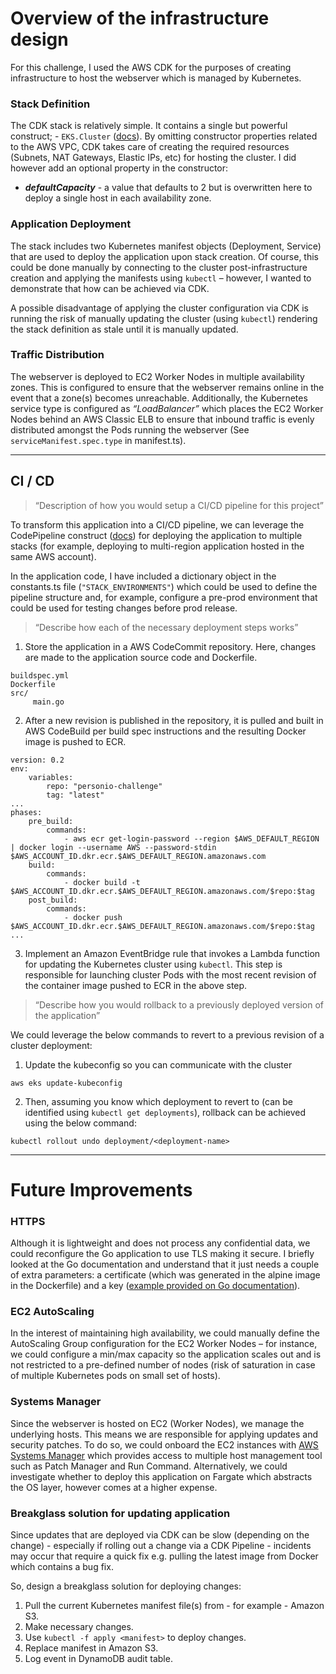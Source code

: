 # Overview of the infrastructure design

For this challenge, I used the AWS CDK for the purposes of creating infrastructure to host the webserver which is managed by Kubernetes.

### Stack Definition
The CDK stack is relatively simple. It contains a single but powerful construct; - `EKS.Cluster` ([docs](https://docs.aws.amazon.com/cdk/api/v2/docs/aws-cdk-lib.aws_eks.Cluster.html)). By omitting constructor properties related to the AWS VPC, CDK takes care of creating the required resources (Subnets, NAT Gateways, Elastic IPs, etc) for hosting the cluster. I did however add an optional property in the constructor:
* _**defaultCapacity**_ - a value that defaults to 2 but is overwritten here to deploy a single host in each availability zone.

### Application Deployment
The stack includes two Kubernetes manifest objects (Deployment, Service) that are used to deploy the application upon stack creation. Of course, this could be done manually by connecting to the cluster post-infrastructure creation and applying the manifests using `kubectl` – however, I wanted to demonstrate that how can be achieved via CDK.

A possible disadvantage of applying the cluster configuration via CDK is running the risk of manually updating the cluster (using `kubectl`) rendering the stack definition as stale until it is manually updated.

### Traffic Distribution
The webserver is deployed to EC2 Worker Nodes in multiple availability zones. This is configured to ensure that the webserver remains online in the event that a zone(s) becomes unreachable. Additionally, the Kubernetes service type is configured as _“LoadBalancer”_ which places the EC2 Worker Nodes behind an AWS Classic ELB to ensure that inbound traffic is evenly distributed amongst the Pods running the webserver
(See `serviceManifest.spec.type` in manifest.ts).

---

## CI / CD

> “Description of how you would setup a CI/CD pipeline for this project”

To transform this application into a CI/CD pipeline, we can leverage the CodePipeline construct ([docs](https://docs.aws.amazon.com/cdk/api/v2/docs/aws-cdk-lib.pipelines.CodePipeline.html)) for deploying the application to multiple stacks (for example, deploying to multi-region application hosted in the same AWS account).

In the application code, I have included a dictionary object in the constants.ts file (`"STACK_ENVIRONMENTS"`) which could be used to define the pipeline structure and, for example, configure a pre-prod environment that could be used for testing changes before prod release.

> “Describe how each of the necessary deployment steps works”

1. Store the application in a AWS CodeCommit repository. Here, changes are made to the application source code and Dockerfile.
```
buildspec.yml
Dockerfile
src/
     main.go
```

2. After a new revision is published in the repository, it is pulled and built in AWS CodeBuild per build spec instructions and the resulting Docker image is pushed to ECR.
```
version: 0.2
env:
    variables:
        repo: "personio-challenge"
        tag: "latest"
...
phases:
    pre_build:
        commands:
            - aws ecr get-login-password --region $AWS_DEFAULT_REGION | docker login --username AWS --password-stdin $AWS_ACCOUNT_ID.dkr.ecr.$AWS_DEFAULT_REGION.amazonaws.com
    build:
        commands:
            - docker build -t $AWS_ACCOUNT_ID.dkr.ecr.$AWS_DEFAULT_REGION.amazonaws.com/$repo:$tag
    post_build:
        commands:
            - docker push $AWS_ACCOUNT_ID.dkr.ecr.$AWS_DEFAULT_REGION.amazonaws.com/$repo:$tag
...
```

3. Implement an Amazon EventBridge rule that invokes a Lambda function for updating the Kubernetes cluster using `kubectl`. This step is responsible for launching cluster Pods with the most recent revision of the container image pushed to ECR in the above step.

> “Describe how you would rollback to a previously deployed version of the application”

We could leverage the below commands to revert to a previous revision of a cluster deployment:

1. Update the kubeconfig so you can communicate with the cluster
```
aws eks update-kubeconfig
```
2. Then, assuming you know which deployment to revert to (can be identified using `kubectl get deployments`), rollback can be achieved using the below command:
```
kubectl rollout undo deployment/<deployment-name>
```

---

# Future Improvements

### HTTPS
Although it is lightweight and does not process any confidential data, we could reconfigure the Go application to use TLS making it secure. I briefly looked at the Go documentation and understand that it just needs a couple of extra parameters: a certificate (which was generated in the alpine image in the Dockerfile) and a key ([example provided on Go documentation](https://pkg.go.dev/net/http#example-ListenAndServeTLS)).

### EC2 AutoScaling
In the interest of maintaining high availability, we could manually define the AutoScaling Group configuration for the EC2 Worker Nodes – for instance, we could configure a min/max capacity so the application scales out and is not restricted to a pre-defined number of nodes (risk of saturation in case of multiple Kubernetes pods on small set of hosts).

### Systems Manager
Since the webserver is hosted on EC2 (Worker Nodes), we manage the underlying hosts. This means we are responsible for applying updates and security patches. To do so, we could onboard the EC2 instances with [AWS Systems Manager](https://docs.aws.amazon.com/systems-manager/index.html) which provides access to multiple host management tool such as Patch Manager and Run Command. Alternatively, we could investigate whether to deploy this application on Fargate which abstracts the OS layer, however comes at a higher expense.

### Breakglass solution for updating application
Since updates that are deployed via CDK can be slow (depending on the change) - especially if rolling out a change via a CDK Pipeline - incidents may occur that require a quick fix e.g. pulling the latest image from Docker which contains a bug fix.

So, design a breakglass solution for deploying changes:
1. Pull the current Kubernetes manifest file(s) from - for example - Amazon S3.
1. Make necessary changes.
1. Use `kubectl -f apply <manifest>` to deploy changes.
1. Replace manifest in Amazon S3.
1. Log event in DynamoDB audit table.